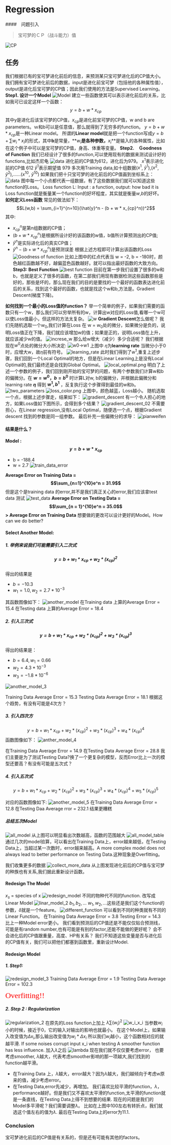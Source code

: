 # Regression  

####　问题引入
>宝可梦的ＣＰ（战斗能力）值

![CP](../assets/regression/CP_forecast.png
)

## 任务

我们根据已有的宝可梦进化前后的信息，来预测某只宝可梦进化后的CP值大小。我们拥有宝可梦进化前后的数据，input是进化前宝可梦（包括他的各种属性值），output是进化后宝可梦的CP值；因此我们使用的方法是Supervised Learning。
**Step1. 设计一个Model**
![Model](../assets/regression/regression_model.png)
建立一些函数使其可以表示进化前后的关系，比如我可已设定这样一个函数：
$$y = b + w * x_{cp}$$
其中y是进化后该宝可梦的CP值，$x_{cp}$是进化前宝可梦的CP值，w and b are parameters。ｗ和b可以是任意值，那么就得到了无穷多的function。
$y = b + w * x_{cp}$是一种Linear model。
所谓的**Linear model**就是把一个function写成$y = b + \sum w_i*x_i$的形式，其中**b**是常量，**$w_i$**是各种参数，**$x_i$**是输入的各种属性，比如在这个例子中可以是宝可梦的CP值，身高、体重等变量。
**Step2.　Ｇoodness of Function**
我们已经设计了很多的function,可以使用现有的数据来测试设计好的functions,比如杰尼龟
![data](../assets/regression/regression_goodness.png)
进化前的CP值为612，进化后为979。
$x^1$表示进化前的CP值  612
$\hat{y}^1$表示期望值  979
多次用Training data,如十组数据($x^1$, $\hat{y}^1$),($x^2$, $\hat{y}^2$),……($x^{10}$, $\hat{y}^{10}$)
如果我们把十只宝可梦的进化前后的CP值画到坐标系上：
![data](../assets/regression/regression_ten_data.png)
图中每一个小点都代表一组数据，有了这些数据我们就可以知道这些function的Loss。
Loss function L:
Input : a function, output: how bad it is
Loss function就是衡量某一个function的好坏程度，其实就是衡量$w$,$b$的好坏。
**如何定义Loss函数**
常见的做法如下：
$$L(w,b) = \sum_{i=1}^{n=10}(\hat{y}^n - (b + w * x_{cp}^n))^2$$
其中:

+ $x_{cp}^n$是第n组数据的CP值；
+ $(b + w * x_{cp}^n)$是根据所设计好的该函数的w值，b值所计算预测出的CP值;
+ $\hat{y}^n$是实际进化后的真实CP值；
+ $\hat{y}^n - (b + w * x_{cp}^n)$是预测误差
根据上述方程即可计算出该函数的Loss
![Goodness of function](../assets/regression/regression_goodness_function.png)
比如上图中的红点代表当 w = -2, b = -180时，颜色越红函数越不好，越偏蓝色函数越好。就可以指出最好函数的大致方向。
**Step3: Best Function**
![best function](../assets/regression/how_to_find_best.png)
目前在第一步我们设置了很多的w和b，也就是定义了很多的函数，在第二部我们用现有数据检测这些函数那些是好的，那些是坏的，那么现在我们的目的是要找的一个最好的函数表达进化前后的关系，找到这个最好的函数，也就是找这个w和b,方法是。Gradient Descent(梯度下降)。

**如何找到一个最小的Loss值的function？**
举一个简单的例子，如果我们需要的函数只有一个w，那么我们可以穷举所有的w，计算出w对应的Loss值,看哪一个w可以使Loss值最小，但这样的方法太复杂。
![w](../assets/regression/infty_w.png)
**Gradient Descent**怎么做呢？
我们先随机选取一个$w_0$,我们计算在Loss 在 w = $w_0$处的微分，如果微分是负的，说明Loss值正在下降，我们就应该增加w的值；如果是正的，说明Loss值在上升，就应该减少w的值。
![increse_w](../assets/regression/increse_w.png)
那么给w增大（减少）多少合适呢？
我们根据现在$w^0$点处的微分大小所决定:
![w0->w1](../assets/regression/w0->w1.png)
上图中 $\eta$为**learning rate** 当微分小于0时，应增大w，故$\eta$前有符号。
![learning_rate](../assets/regression/learning_rate.png)
此时我们得到了$w^1$,重复上述步骤，我们回到一个Local Optimal的地方，但是在Linear Learning上是没有Local Optimal的,我们最终还是会找到Global Optimal。
![local_optimal.png](../assets/regression/local_optimal.png)
明白了上述一个参数的例子，我们回到刚开始的宝可梦的问题，有两个参数我们计算w和b的偏微分。在 **$w = w^0，b = b^0$** 时计算L对w, b的偏微分，并根据此偏微分和learning rate **$\eta$** 得到 **$w^1, b^1$** ，反复执行这个步骤得到最佳的w和b。
![two_parameters](../assets/regression/two_parameters.png)
![loss_color.png](../assets/regression/loss_color.png)
上图中，颜色越蓝，Loss越小。
随机选取一个点，根据上述步骤走，结果如下：
![gradient_descent](../assets/regression/gradient_descent_01.png)
有一个令人担心的地方，如果Loss值如下图所示，会得到多个结果？
![gradient_descent_02](../assets/regression/gradient_descent_02.png)
不需要担心，在Linear regression,没有Local Optimal，随便选一个点，根据Gradient descent 找到的参数是同一组参数。
最后补充一些偏微分的求导：
![pianweifen](../assets/regression/pianweifen.png)

#### 结果是什么？
**Model : $$y = b + w * x_{cp}$$**

+ b = -188.4
+ w = 2.7
![train_data_error](../assets/regression/train_data_error.png)

**Average Error on Training Data = 
$$\sum_{n=1}^{10}e^n = 31.9$$**
但是这个是training data 的error,并不是我们真正关心的error,我们应该拿test data 测试
![test_data](../assets/regression/test_data.png)
**Average Error on Testing Data =
$$\sum_{n = 1}^{10}e^n = 35.0$$\> Average Error on Training Data**
想要做的更改可以设计更好的Model。How can we do better?
#### Select Another Model:
##### 1. 举例来说我们可能需要引入二次式
##### $$y = b + w_1 * x_{cp} + w_2 * (x_{cp})^2 $$
得出的结果是

+ $b = -10.3$
+ $w_1 = 1.0, w_2 = 2.7 * 10 ^{-3}$

其函数图像如下：
![another_model](../assets/regression/another_model_2.png)
在Training data 上算的Average Error = 15.4
在Testing data 上算的Average Error = 18.4

##### 2. 引入三次式

##### $$y = b + w_1 * x_{cp} + w_2 * (x_{cp})^2 + w_3 * (x_{cp})^3$$

得出的结果是：

+ $b = 6.4, w_1 = 0.66$
+ $w_2 = 4.3 * 10^{-3}$
+ $w_3 = -1.8 * 10^{-6}$

![another_model_3](../assets/regression/anther_model_3.png)

Training Data Average Error = 15.3
Testing Data Average Error = 18.1
根据这个趋势，有没有可能是4次方？

##### 3. 引入四次方

$$y = b + w_1 * x_{cp} + w_2 *(x_{cp})^2 + w_3 * (x_{cp})^3 + w_4 * (x_{cp})^4$$
函数图像如下：
![anther_model_4](../assets/regression/anther_model_4.png)

在Training Data Average Error = 14.9
在Testing Data Average Error  = 28.8
我们主要是为了测试Testing Data?换了一个更复杂的模型，反而Error比上一次的模型还要高？有没有可能是五次式？

##### 4. 引入五次式

$$y = b + w_1 * x_{cp} + w_2 *(x_{cp})^2 + w_3 * (x_{cp})^3 + w_4 * (x_{cp})^4 + w_5 * (x_{cp})^5$$

对应的函数图像如下:
![another_model_5](../assets/regression/another_model_5.png)
在Training Data Average Error = 12.8
在Testing Daa Average rror = 232.1
结果更糟糕

##### 总结五次Model

![all_model](../assets/regression/all_model.png)
从上图可以明显看出次数越高，函数的范围越大 
![all_model_table](../assets/regression/all_model_table.png)
通过几次的model验算，可以看出在Training Data上，error越来越低，在Testing Data上，当超过某一次数时，error越来越高。A more complex model does not always lead to better performance on Testing Data.这种现象是Overfitting。

我们收集更多的数据
![collect_more_data](../assets/regression/collect_more_data.png)
从上图发现进化前后的CP值与宝可梦的种族也有关系,我们据此重新设计函数。

#### Redesign The Model

$x_s$ = species  of x
![redesign_model](../assets/regression/redesign_model.png)
不同的物种代不同的function.
改写成Linear Model
![linar_model_2](../assets/regression/linar_model_2.png)
$b_1, b_2,...$
$w_1, w_2,...$这些还是我们这个function的参数，$\delta$就是一个feature。
![different_function](../assets/regression/different_function.png)
可以看到不同的种类就有不同的Linear Function。
在Training Data Average Error = 3.8
Testing Error = 14.3
比上一种Model error更小。
我们看到预测后的CP值还是不能仅仅贴合预测线，可能是有random number,也有可能是有别的factor,还能不能做的更好呢？
会不会进化后的CP值跟重量，高度、HP有关系？
我们不知道这些变量是否与进化后的CP值有关，我们可以把他们都塞到函数里，重新设计Model.

#### Redesign Model 

##### 1. Step1:

![redesign_model_3](../assets/regression/redesign_model_3.png)
Training Data Average Error = 1.9
Testing Data Average Error = 102.3

<font color=#ff0000 size=5 face="黑体">Overfitting!!</font>

##### 2. Step 2 : Regularization
![regularization_2](../assets/regression/regularization_2.png)
在原先的Loss function上加上 $\lambda \sum (w_i)^2$ 
![w_i_x_i](../assets/regression/w_i_x_i.png)
当参数$w_i$小的时候，接近于0，它的输入对输出的影响也就最小。
在这个Model上，如果输入改变值为$\Delta x_i$,那么输出改变值为$w_i * \Delta x_i$
所以我们$w_i$越小，这个函数相对应的就越平滑.
If some noises corrupt input x_i when testing A smoother function has less influence.
加入$\lambda$之后
![lambda](../assets/regression/lambda.png)
现在我们就不仅仅要考虑error， 也要考虑smoother, $\lambda$越大，代表考虑smoother影响的那一项越大,我们找到的function越平滑。

+ 在Training Data 上，$\lambda$越大，error越大？因为$\lambda$越大，我们越倾向于考虑w原来的值，减少考虑error。
+ 在Testing Data,error先减少，再增加。
我们喜欢比较平滑的function，$\lambda$，performance越好。但是我们又不喜欢太平滑的function,太平滑的function就是一条直线，在Testing Data上得不到想要的结果.
现在的问题是我们的Model多平滑呢？我们需要调整$\lambda$。
比如在上图中100左右有转折点，我们就选这个值左右的值为$\lambda$.
最后在Testing Data上的error为11.1.

### Conclusion  

宝可梦进化前后的CP值是有关系的，但是还有可能有其他的factors。

